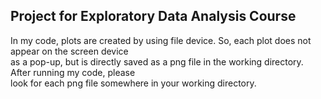 ## Project for Exploratory Data Analysis Course

In my code, plots are created by using file device. So, each plot does not appear on the screen device </br>
as a pop-up, but is directly saved as a png file in the working directory. After running my code, please </br>
look for each png file somewhere in your working directory.

